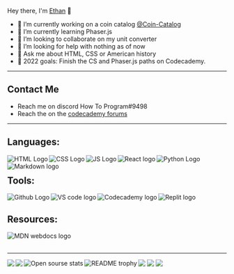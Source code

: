 Hey there, I'm [Ethan](https://ethan-master-coding.github.io/My-work/) 👋

- 🔭 I’m currently working on a coin catalog [@Coin-Catalog](https://github.com/Coin-Catalog)
- 🌱 I’m currently learning Phaser.js
- 👯 I’m looking to collaborate on my unit converter
- 🤔 I’m looking for help with nothing as of now
- 💬 Ask me about HTML, CSS or American history
- 🥅 2022 goals: Finish the CS and Phaser.js paths on Codecademy.
___

## Contact Me
- Reach me on discord How To Program#9498
- Reach the on the [codecademy forums](https://discuss.codecademy.com/u/how_to_program)

___

## Languages:

<img align="left" alt="HTML Logo" src="https://camo.githubusercontent.com/d63d473e728e20a286d22bb2226a7bf45a2b9ac6c72c59c0e61e9730bfe4168c/68747470733a2f2f696d672e736869656c64732e696f2f62616467652f48544d4c352d4533344632363f7374796c653d666f722d7468652d6261646765266c6f676f3d68746d6c35266c6f676f436f6c6f723d7768697465" />

<img align="left" alt="CSS Logo" src="https://camo.githubusercontent.com/3a0f693cfa032ea4404e8e02d485599bd0d192282b921026e89d271aaa3d7565/68747470733a2f2f696d672e736869656c64732e696f2f62616467652f435353332d3135373242363f7374796c653d666f722d7468652d6261646765266c6f676f3d63737333266c6f676f436f6c6f723d7768697465" />

<img align="left" alt="JS Logo" src="https://camo.githubusercontent.com/93c855ae825c1757f3426f05a05f4949d3b786c5b22d0edb53143a9e8f8499f6/68747470733a2f2f696d672e736869656c64732e696f2f62616467652f4a6176615363726970742d3332333333303f7374796c653d666f722d7468652d6261646765266c6f676f3d6a617661736372697074266c6f676f436f6c6f723d463744463145" /> 

<img align="left" alt="React logo" src="https://camo.githubusercontent.com/268ac512e333b69600eb9773a8f80b7a251f4d6149642a50a551d4798183d621/68747470733a2f2f696d672e736869656c64732e696f2f62616467652f52656163742d3230323332413f7374796c653d666f722d7468652d6261646765266c6f676f3d7265616374266c6f676f436f6c6f723d363144414642" />

<img align="left" alt="Python Logo" src="https://camo.githubusercontent.com/a00abd8cea4105fa1cad91f7235d11206b492f51afeb9b23a25d04e8f36935e3/68747470733a2f2f696d672e736869656c64732e696f2f62616467652f507974686f6e2d4646443433423f7374796c653d666f722d7468652d6261646765266c6f676f3d707974686f6e266c6f676f436f6c6f723d626c7565" />

<img align = "left" alt="Markdown logo" src="https://camo.githubusercontent.com/510a057988cb5216f5d297ee202f6a08fa179798926cea28e95910f6b8ca5535/68747470733a2f2f696d672e736869656c64732e696f2f62616467652f4d61726b646f776e2d3030303030303f7374796c653d666f722d7468652d6261646765266c6f676f3d6d61726b646f776e266c6f676f436f6c6f723d7768697465" />

<br />

## Tools:

<img align="left" alt="Github Logo" src="https://camo.githubusercontent.com/fbc3df79ffe1a99e482b154b29262ecbb10d6ee4ed22faa82683aa653d72c4e1/68747470733a2f2f696d672e736869656c64732e696f2f62616467652f4769744875622d3130303030303f7374796c653d666f722d7468652d6261646765266c6f676f3d676974687562266c6f676f436f6c6f723d7768697465" />

<img align="left" alt="VS code logo" src="https://camo.githubusercontent.com/42ada9cc774b9d2b4cf35691820a881d70657ae42c3a074f00c7e9add6352361/68747470733a2f2f696d672e736869656c64732e696f2f62616467652f56697375616c5f53747564696f5f436f64652d3030373844343f7374796c653d666f722d7468652d6261646765266c6f676f3d76697375616c25323073747564696f253230636f6465266c6f676f436f6c6f723d7768697465" />

<img align="left" alt="Codecademy logo" src="https://camo.githubusercontent.com/12bb324f5b43a7f24ebbaac4bda2c665f99fdac79fb970846074007bb6b83a0d/68747470733a2f2f696d672e736869656c64732e696f2f62616467652f436f6465636164656d792d4646463045353f7374796c653d666f722d7468652d6261646765266c6f676f3d636f6465636164656d79266c6f676f436f6c6f723d333033333437" />

<img align="left" alt="Replit logo" src="https://img.shields.io/badge/replit-667881?style=for-the-badge&logo=replit&logoColor=white" />

<br />

## Resources:

<img align="left" alt="MDN webdocs logo" src="https://camo.githubusercontent.com/aa6ae4ef41d5350eae304c53fe673a6535f03fa2c96c0564a0611c720e550ea6/68747470733a2f2f696d672e736869656c64732e696f2f62616467652f4d444e5f5765625f446f63732d626c61636b3f7374796c653d666f722d7468652d6261646765266c6f676f3d6d646e776562646f6373266c6f676f436f6c6f723d7768697465" />

<br />
<br />

___

<img align="left" src="https://github-readme-stats.vercel.app/api/wakatime?username=How_To_Program" />

<img align="left" src="https://github-readme-stats.vercel.app/api/top-langs/?username=Ethan-Master-Coding&theme=dark&hide=shell,ruby" />

<img src="https://github-readme-stats.vercel.app/api?username=Ethan-Master-Coding&count_private=true&show_icons=true&theme=dark" />

<img align="left" alt="Open sourse stats" src="https://github.com/ethan-master-coding/open-sourse-stats/blob/master/generated/overview.svg" />

<img src="https://github-readme-streak-stats.herokuapp.com/?user=ethan-master-coding&theme=dark&date-format=n%2Fj%5B%2FY%5D&type=png" />

<img src="https://komarev.com/ghpvc/?username=your-Ethan-Master-Coding" />

<!-- YOUTUBE:START -->
<!-- YOUTUBE:END -->

<img align="left" alt="README trophy" src="https://github-profile-trophy.vercel.app/?username=ethan-master-coding" />
